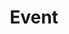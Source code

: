 ---
# This topic lives at
# https://digital.gov/topics/event

# Topic Title
title: "Event"

# description — keep it short and clear
summary: ""

# Weight
weight: 1

# For more information on managing topics,
# see https://github.com/GSA/digitalgov.gov/wiki/topics
---
